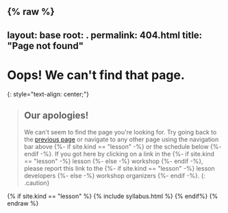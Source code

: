 {% raw %}
---
layout: base
root: .
permalink: 404.html
title: "Page not found"
---

# Oops! We can't find that page.

{: style="text-align: center;"}

> ## Our apologies!
>
> We can't seem to find the page you're looking for.
> Try going back to the <a href="javascript:history.back()">previous page</a> or
> navigate to any other page using the navigation bar above
> {%- if site.kind == "lesson" -%} or the schedule below {%- endif -%}.
> If you got here by clicking on a link in the
> {%- if site.kind == "lesson" -%} lesson {%- else -%} workshop {%- endif -%},
> please report this link to the
> {%- if site.kind == "lesson" -%} lesson developers {%- else -%} workshop organizers {%- endif -%}.
{: .caution}

{% if site.kind == "lesson" %}
  {% include syllabus.html %}
{% endif%}
{% endraw %}
